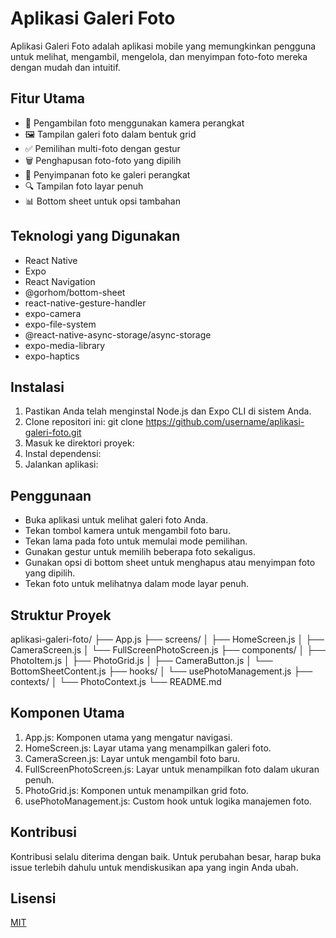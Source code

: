 # Aplikasi Galeri Foto

Aplikasi Galeri Foto adalah aplikasi mobile yang memungkinkan pengguna untuk melihat, mengambil, mengelola, dan menyimpan foto-foto mereka dengan mudah dan intuitif.

## Fitur Utama

- 📸 Pengambilan foto menggunakan kamera perangkat
- 🖼️ Tampilan galeri foto dalam bentuk grid
- ✅ Pemilihan multi-foto dengan gestur
- 🗑️ Penghapusan foto-foto yang dipilih
- 💾 Penyimpanan foto ke galeri perangkat
- 🔍 Tampilan foto layar penuh
- 📊 Bottom sheet untuk opsi tambahan

## Teknologi yang Digunakan

- React Native
- Expo
- React Navigation
- @gorhom/bottom-sheet
- react-native-gesture-handler
- expo-camera
- expo-file-system
- @react-native-async-storage/async-storage
- expo-media-library
- expo-haptics

## Instalasi

1. Pastikan Anda telah menginstal Node.js dan Expo CLI di sistem Anda.
2. Clone repositori ini: git clone https://github.com/username/aplikasi-galeri-foto.git
3. Masuk ke direktori proyek:
4. Instal dependensi:
5. Jalankan aplikasi:

## Penggunaan

- Buka aplikasi untuk melihat galeri foto Anda.
- Tekan tombol kamera untuk mengambil foto baru.
- Tekan lama pada foto untuk memulai mode pemilihan.
- Gunakan gestur untuk memilih beberapa foto sekaligus.
- Gunakan opsi di bottom sheet untuk menghapus atau menyimpan foto yang dipilih.
- Tekan foto untuk melihatnya dalam mode layar penuh.

## Struktur Proyek

aplikasi-galeri-foto/
├── App.js
├── screens/
│ ├── HomeScreen.js
│ ├── CameraScreen.js
│ └── FullScreenPhotoScreen.js
├── components/
│ ├── PhotoItem.js
│ ├── PhotoGrid.js
│ ├── CameraButton.js
│ └── BottomSheetContent.js
├── hooks/
│ └── usePhotoManagement.js
├── contexts/
│ └── PhotoContext.js
└── README.md

## Komponen Utama

1. App.js: Komponen utama yang mengatur navigasi.
2. HomeScreen.js: Layar utama yang menampilkan galeri foto.
3. CameraScreen.js: Layar untuk mengambil foto baru.
4. FullScreenPhotoScreen.js: Layar untuk menampilkan foto dalam ukuran penuh.
5. PhotoGrid.js: Komponen untuk menampilkan grid foto.
6. usePhotoManagement.js: Custom hook untuk logika manajemen foto.

## Kontribusi

Kontribusi selalu diterima dengan baik. Untuk perubahan besar, harap buka issue terlebih dahulu untuk mendiskusikan apa yang ingin Anda ubah.

## Lisensi

[MIT](https://choosealicense.com/licenses/mit/)

